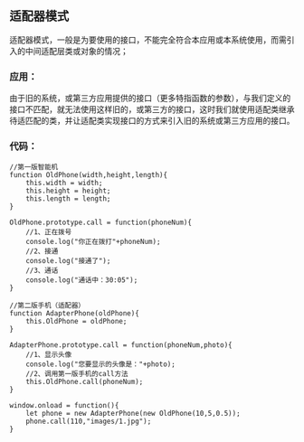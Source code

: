 ## 适配器模式 ##
适配器模式，一般是为要使用的接口，不能完全符合本应用或本系统使用，而需引入的中间适配层类或对象的情况；

### 应用： ###
由于旧的系统，或第三方应用提供的接口（更多特指函数的参数），与我们定义的接口不匹配，就无法使用这样旧的，或第三方的接口，这时我们就使用适配类继承待适匹配的类，并让适配类实现接口的方式来引入旧的系统或第三方应用的接口。

### 代码： ###
	
	//第一版智能机
	function OldPhone(width,height,length){
		this.width = width;
		this.height = height;
		this.length = length;
	}
	
	OldPhone.prototype.call = function(phoneNum){
		//1、正在拨号
		console.log("你正在拨打"+phoneNum);
		//2、接通
		console.log("接通了");
		//3、通话
		console.log("通话中：30:05");
	}
	
	//第二版手机（适配器）
	function AdapterPhone(oldPhone){
		this.OldPhone = oldPhone;
	}
	
	AdapterPhone.prototype.call = function(phoneNum,photo){
		//1、显示头像
		console.log("您要显示的头像是："+photo);
		//2、调用第一版手机的call方法
		this.OldPhone.call(phoneNum);
	}
	
	window.onload = function(){
		let phone = new AdapterPhone(new OldPhone(10,5,0.5));
		phone.call(110,"images/1.jpg");
	}